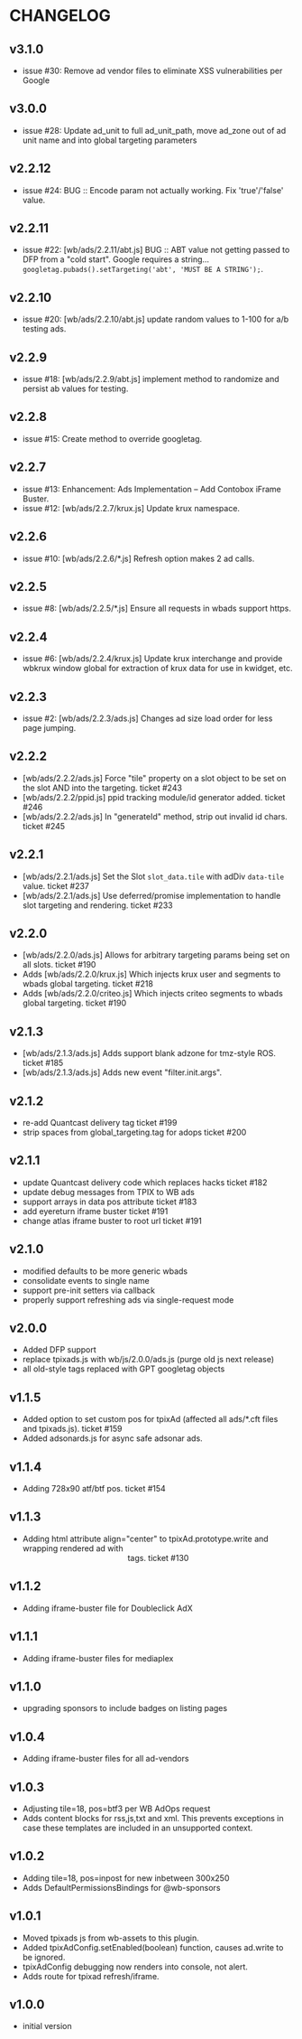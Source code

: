 # CHANGELOG

## v3.1.0
* issue #30: Remove ad vendor files to eliminate XSS vulnerabilities per Google

## v3.0.0
* issue #28: Update ad_unit to full ad_unit_path, move ad_zone out of ad unit name and into global targeting parameters


## v2.2.12
* issue #24: BUG :: Encode param not actually working. Fix 'true'/'false' value.


## v2.2.11
* issue #22: [wb/ads/2.2.11/abt.js] BUG :: ABT value not getting passed to DFP from a "cold start".
  Google requires a string... `googletag.pubads().setTargeting('abt', 'MUST BE A STRING');`.


## v2.2.10
* issue #20: [wb/ads/2.2.10/abt.js] update random values to 1-100 for a/b testing ads.


## v2.2.9
* issue #18: [wb/ads/2.2.9/abt.js] implement method to randomize and persist ab values for testing.


## v2.2.8
* issue #15: Create method to override googletag.


## v2.2.7
* issue #13: Enhancement: Ads Implementation – Add Contobox iFrame Buster.
* issue #12: [wb/ads/2.2.7/krux.js] Update krux namespace.


## v2.2.6
* issue #10: [wb/ads/2.2.6/*.js] Refresh option makes 2 ad calls.


## v2.2.5
* issue #8: [wb/ads/2.2.5/*.js] Ensure all requests in wbads support https.


## v2.2.4
* issue #6: [wb/ads/2.2.4/krux.js] Update krux interchange and provide wbkrux window global for extraction of krux data for use in kwidget, etc.


## v2.2.3
* issue #2: [wb/ads/2.2.3/ads.js] Changes ad size load order for less page jumping.


## v2.2.2
* [wb/ads/2.2.2/ads.js] Force "tile" property on a slot object to be set on the slot AND into the targeting.  ticket #243
* [wb/ads/2.2.2/ppid.js] ppid tracking module/id generator added.  ticket #246
* [wb/ads/2.2.2/ads.js] In "generateId" method, strip out invalid id chars.  ticket #245


## v2.2.1
* [wb/ads/2.2.1/ads.js] Set the Slot `slot_data.tile` with adDiv `data-tile` value.  ticket #237
* [wb/ads/2.2.1/ads.js] Use deferred/promise implementation to handle slot targeting and rendering.  ticket #233


## v2.2.0
* [wb/ads/2.2.0/ads.js] Allows for arbitrary targeting params being set on all slots.  ticket #190
* Adds [wb/ads/2.2.0/krux.js] Which injects krux user and segments to wbads global targeting.  ticket #218
* Adds [wb/ads/2.2.0/criteo.js] Which injects criteo segments to wbads global targeting.  ticket #190


## v2.1.3
* [wb/ads/2.1.3/ads.js] Adds support blank adzone for tmz-style ROS.  ticket #185
* [wb/ads/2.1.3/ads.js] Adds new event "filter.init.args".


## v2.1.2
* re-add Quantcast delivery tag ticket #199
* strip spaces from global_targeting.tag for adops  ticket #200


## v2.1.1
* update Quantcast delivery code which replaces hacks    ticket #182
* update debug messages from TPIX to WB ads
* support arrays in data pos attribute  ticket #183
* add eyereturn iframe buster    ticket #191
* change atlas iframe buster to root url     ticket #191

## v2.1.0
* modified defaults to be more generic wbads
* consolidate events to single name
* support pre-init setters via callback
* properly support refreshing ads via single-request mode


## v2.0.0
* Added DFP support
* replace tpixads.js with wb/js/2.0.0/ads.js (purge old js next release)
* all old-style tags replaced with GPT googletag objects


## v1.1.5
* Added option to set custom pos for tpixAd (affected all ads/*.cft files and tpixads.js).  ticket #159
* Added adsonards.js for async safe adsonar ads.


## v1.1.4
* Adding 728x90 atf/btf pos.  ticket #154


## v1.1.3
* Adding html attribute align="center" to tpixAd.prototype.write and wrapping rendered ad with <center> tags.  ticket #130


## v1.1.2
* Adding iframe-buster file for Doubleclick AdX


## v1.1.1
* Adding iframe-buster files for mediaplex


## v1.1.0
* upgrading sponsors to include badges on listing pages


## v1.0.4
* Adding iframe-buster files for all ad-vendors


## v1.0.3
* Adjusting tile=18, pos=btf3 per WB AdOps request
* Adds content blocks for rss,js,txt and xml.  This prevents exceptions in case these templates are included in an unsupported context.


## v1.0.2
* Adding tile=18, pos=inpost for new inbetween 300x250
* Adds DefaultPermissionsBindings for @wb-sponsors


## v1.0.1
* Moved tpixads js from wb-assets to this plugin.
* Added tpixAdConfig.setEnabled(boolean) function, causes ad.write to be ignored.
* tpixAdConfig debugging now renders into console, not alert.
* Adds route for tpixad refresh/iframe.


## v1.0.0
* initial version
